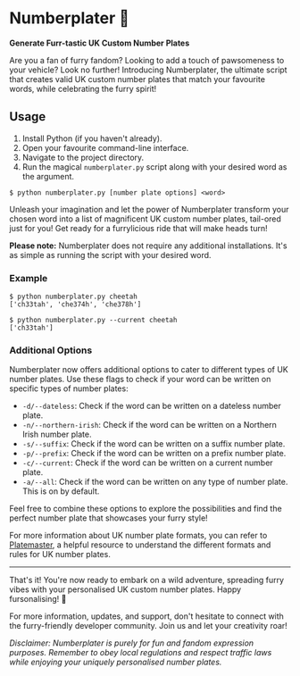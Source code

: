 # Numberplater 🦊

**Generate Furr-tastic UK Custom Number Plates**

Are you a fan of furry fandom? Looking to add a touch of pawsomeness to your vehicle? Look no further! Introducing Numberplater, the ultimate script that creates valid UK custom number plates that match your favourite words, while celebrating the furry spirit!

## Usage

1. Install Python (if you haven't already).
2. Open your favourite command-line interface.
3. Navigate to the project directory.
4. Run the magical `numberplater.py` script along with your desired word as the argument.

```console
$ python numberplater.py [number plate options] <word>
```

Unleash your imagination and let the power of Numberplater transform your chosen word into a list of magnificent UK custom number plates, tail-ored just for you! Get ready for a furrylicious ride that will make heads turn!

**Please note:** Numberplater does not require any additional installations. It's as simple as running the script with your desired word.

### Example
```console
$ python numberplater.py cheetah
['ch33tah', 'che374h', 'che378h']

$ python numberplater.py --current cheetah
['ch33tah']
```

### Additional Options

Numberplater now offers additional options to cater to different types of UK number plates. Use these flags to check if your word can be written on specific types of number plates:

- `-d/--dateless`: Check if the word can be written on a dateless number plate.
- `-n/--northern-irish`: Check if the word can be written on a Northern Irish number plate.
- `-s/--suffix`: Check if the word can be written on a suffix number plate.
- `-p/--prefix`: Check if the word can be written on a prefix number plate.
- `-c/--current`: Check if the word can be written on a current number plate.
- `-a/--all`: Check if the word can be written on any type of number plate. This is on by default.

Feel free to combine these options to explore the possibilities and find the perfect number plate that showcases your furry style!

For more information about UK number plate formats, you can refer to [Platemaster](https://www.platemaster.com/uk-number-plate-formats.htm), a helpful resource to understand the different formats and rules for UK number plates.

---

That's it! You're now ready to embark on a wild adventure, spreading furry vibes with your personalised UK custom number plates. Happy fursonalising! 🐾

For more information, updates, and support, don't hesitate to connect with the furry-friendly developer community. Join us and let your creativity roar!

*Disclaimer: Numberplater is purely for fun and fandom expression purposes. Remember to obey local regulations and respect traffic laws while enjoying your uniquely personalised number plates.*